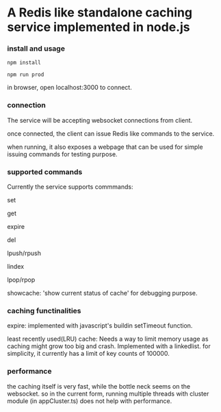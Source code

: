 #  A Redis like standalone caching service implemented in node.js


### install and usage

`npm install`

`npm run prod`

in browser, open localhost:3000 to connect. 

### connection
The service will be accepting websocket connections from client.

once connected, the client can issue Redis like commands to the service.

when running, it also exposes a webpage that can be used for simple issuing commands for testing purpose.


### supported commands
Currently the service supports commmands:

set

get

expire

del

lpush/rpush

lindex

lpop/rpop

showcache:  'show current status of cache' for debugging purpose.

### caching functinalities
expire:  implemented with javascript's buildin setTimeout function.

least recently used(LRU) cache:  Needs a way to limit memory usage as caching might grow too big and crash. Implemented with a linkedlist. for simplicity, it currently has a limit of key counts of 100000.


### performance
the caching itself is very fast, while the bottle neck seems on the websocket. so in the current form, running multiple threads with cluster module (in appCluster.ts) does not help with performance.




